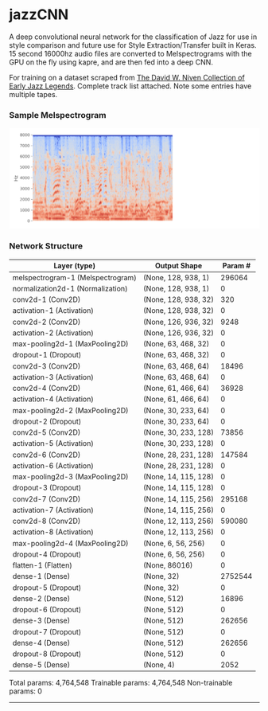 # jazzCNN
A deep convolutional neural network for the classification of Jazz for use in style comparison and future use for Style Extraction/Transfer built in Keras. 15 second 16000hz audio files are converted to Melspectrograms with the GPU on the fly using kapre, and are then fed into a deep CNN. 

For training on a dataset scraped from [The David W. Niven Collection of Early Jazz Legends](https://archive.org/details/davidwnivenjazz). Complete track list attached. Note some entries have multiple tapes.

  
  
### Sample Melspectrogram
![Alt text](img/melspec.png?raw=true "Sample Melspectrogram")

  
  

### Network Structure

Layer (type)                 | Output Shape             | Param #
| --- | --- | --- |
melspectrogram-1 (Melspectrogram) | (None, 128, 938, 1)      |   296064   
normalization2d-1 (Normalization)  | (None, 128, 938, 1)      |   0      
conv2d-1 (Conv2D)            | (None, 128, 938, 32)     |   320
activation-1 (Activation)    | (None, 128, 938, 32)     |   0
conv2d-2 (Conv2D)            | (None, 126, 936, 32)     |   9248
activation-2 (Activation)    | (None, 126, 936, 32)     |  0
max-pooling2d-1 (MaxPooling2D)   | (None, 63, 468, 32)      |   0
dropout-1 (Dropout)          | (None, 63, 468, 32)      |   0
conv2d-3 (Conv2D)            | (None, 63, 468, 64)      |   18496
activation-3 (Activation)    | (None, 63, 468, 64)      |   0
conv2d-4 (Conv2D)            | (None, 61, 466, 64)      |   36928
activation-4 (Activation)    | (None, 61, 466, 64)      |   0
max-pooling2d-2 (MaxPooling2D)   | (None, 30, 233, 64)      |   0
dropout-2 (Dropout)          | (None, 30, 233, 64)      |   0
conv2d-5 (Conv2D)            | (None, 30, 233, 128)     |   73856
activation-5 (Activation)    | (None, 30, 233, 128)     |   0
conv2d-6 (Conv2D)            | (None, 28, 231, 128)     |   147584
activation-6 (Activation)    | (None, 28, 231, 128)     |   0
max-pooling2d-3 (MaxPooling2D) | (None, 14, 115, 128)     |   0
dropout-3 (Dropout)          | (None, 14, 115, 128)     |   0
conv2d-7 (Conv2D)            | (None, 14, 115, 256)     |   295168
activation-7 (Activation)    | (None, 14, 115, 256)     |   0
conv2d-8 (Conv2D)            | (None, 12, 113, 256)     |   590080
activation-8 (Activation)    | (None, 12, 113, 256)     |   0
max-pooling2d-4 (MaxPooling2D) | (None, 6, 56, 256)       |   0
dropout-4 (Dropout)          | (None, 6, 56, 256)       |   0
flatten-1 (Flatten)          | (None, 86016)            |   0
dense-1 (Dense)              | (None, 32)               |   2752544
dropout-5 (Dropout)          | (None, 32)               |   0
dense-2 (Dense)              | (None, 512)              |   16896
dropout-6 (Dropout)          | (None, 512)              |   0
dense-3 (Dense)              | (None, 512)              |   262656
dropout-7 (Dropout)          | (None, 512)              |   0
dense-4 (Dense)              | (None, 512)              |   262656
dropout-8 (Dropout)          | (None, 512)              |   0
dense-5 (Dense)              | (None, 4)                |   2052
Total params: 4,764,548 
Trainable params: 4,764,548
Non-trainable params: 0

_________________________________________________________________
